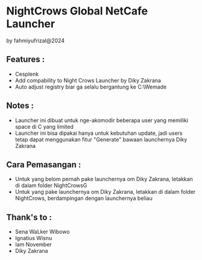 # NightCrows Global NetCafe Launcher
by fahmiyufrizal@2024

## Features :
- Cesplenk
- Add compability to Night Crows Launcher by Diky Zakrana
- Auto adjust registry biar ga selalu bergantung ke C:\Wemade

## Notes :
- Launcher ini dibuat untuk nge-akomodir beberapa user yang memiliki space di C yang limited
- Launcher ini bisa dipakai hanya untuk kebutuhan update, jadi users tetap dapat menggunakan fitur "Generate" bawaan launchernya Diky Zakrana

## Cara Pemasangan :
- Untuk yang belom pernah pake launchernya om Diky Zakrana, letakkan di dalam folder NightCrowsG
- Untuk yang pake launchernya om Diky Zakrana, letakkan di dalam folder NightCrows, berdampingan dengan launchernya beliau

## Thank's to :
- Sena WaLker Wibowo
- Ignatius Wisnu
- Iam November
- Diky Zakrana

